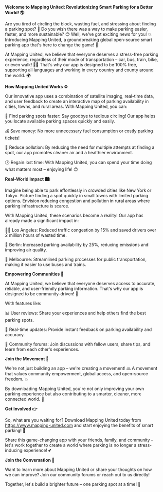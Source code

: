 **Welcome to Mapping United: Revolutionizing Smart Parking for a Better World! 🌎**

Are you tired of circling the block, wasting fuel, and stressing about finding a parking spot? 🤯 Do you wish there was a way to make parking easier, faster, and more sustainable? 😊 Well, we've got exciting news for you! 💥 Introducing Mapping United, a groundbreaking global open-source smart parking app that's here to change the game! 🔴

At Mapping United, we believe that everyone deserves a stress-free parking experience, regardless of their mode of transportation – car, bus, train, bike, or even walk! 🚶‍♀️ That's why our app is designed to be 100% free, supporting all languages and working in every country and county around the world. 🌍

**How Mapping United Works ⚙️**

Our innovative app uses a combination of satellite imaging, real-time data, and user feedback to create an interactive map of parking availability in cities, towns, and rural areas. With Mapping United, you can:

🔹 Find parking spots faster: Say goodbye to tedious circling! Our app helps you locate available parking spaces quickly and easily.

💰 Save money: No more unnecessary fuel consumption or costly parking tickets!

🌟 Reduce pollution: By reducing the need for multiple attempts at finding a spot, our app promotes cleaner air and a healthier environment.

🕒 Regain lost time: With Mapping United, you can spend your time doing what matters most – enjoying life! 😊

**Real-World Impact 🏙️**

Imagine being able to park effortlessly in crowded cities like New York or Tokyo. Picture finding a spot quickly in small towns with limited parking options. Envision reducing congestion and pollution in rural areas where parking infrastructure is scarce.

With Mapping United, these scenarios become a reality! Our app has already made a significant impact in:

🏃‍♂️ Los Angeles: Reduced traffic congestion by 15% and saved drivers over 2 million hours of wasted time.

🚗 Berlin: Increased parking availability by 25%, reducing emissions and improving air quality.

🚌 Melbourne: Streamlined parking processes for public transportation, making it easier to use buses and trains.

**Empowering Communities 💪**

At Mapping United, we believe that everyone deserves access to accurate, reliable, and user-friendly parking information. That's why our app is designed to be community-driven! 👥

With features like:

📊 User reviews: Share your experiences and help others find the best parking spots.

👀 Real-time updates: Provide instant feedback on parking availability and accuracy.

💬 Community forums: Join discussions with fellow users, share tips, and learn from each other's experiences.

**Join the Movement 🚀**

We're not just building an app – we're creating a movement! 🔜 A movement that values community empowerment, global access, and open-source freedom. 💥

By downloading Mapping United, you're not only improving your own parking experience but also contributing to a smarter, cleaner, more connected world. 🌟

**Get Involved 👉**

So, what are you waiting for? Download Mapping United today from https://www.mapping-united.com and start enjoying the benefits of smart parking! 📲

Share this game-changing app with your friends, family, and community – let's work together to create a world where parking is no longer a stress-inducing experience! 💕

**Join the Conversation 💬**

Want to learn more about Mapping United or share your thoughts on how we can improve? Join our community forums or reach out to us directly!

Together, let's build a brighter future – one parking spot at a time! 🌈
